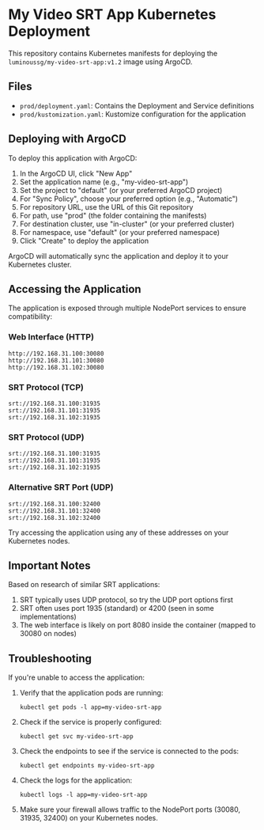# My Video SRT App Kubernetes Deployment

This repository contains Kubernetes manifests for deploying the `luminoussg/my-video-srt-app:v1.2` image using ArgoCD.

## Files

- `prod/deployment.yaml`: Contains the Deployment and Service definitions
- `prod/kustomization.yaml`: Kustomize configuration for the application

## Deploying with ArgoCD

To deploy this application with ArgoCD:

1. In the ArgoCD UI, click "New App"
2. Set the application name (e.g., "my-video-srt-app")
3. Set the project to "default" (or your preferred ArgoCD project)
4. For "Sync Policy", choose your preferred option (e.g., "Automatic")
5. For repository URL, use the URL of this Git repository
6. For path, use "prod" (the folder containing the manifests)
7. For destination cluster, use "in-cluster" (or your preferred cluster)
8. For namespace, use "default" (or your preferred namespace)
9. Click "Create" to deploy the application

ArgoCD will automatically sync the application and deploy it to your Kubernetes cluster.

## Accessing the Application

The application is exposed through multiple NodePort services to ensure compatibility:

### Web Interface (HTTP)
```
http://192.168.31.100:30080
http://192.168.31.101:30080
http://192.168.31.102:30080
```

### SRT Protocol (TCP)
```
srt://192.168.31.100:31935
srt://192.168.31.101:31935
srt://192.168.31.102:31935
```

### SRT Protocol (UDP)
```
srt://192.168.31.100:31935
srt://192.168.31.101:31935
srt://192.168.31.102:31935
```

### Alternative SRT Port (UDP)
```
srt://192.168.31.100:32400
srt://192.168.31.101:32400
srt://192.168.31.102:32400
```

Try accessing the application using any of these addresses on your Kubernetes nodes.

## Important Notes

Based on research of similar SRT applications:
1. SRT typically uses UDP protocol, so try the UDP port options first
2. SRT often uses port 1935 (standard) or 4200 (seen in some implementations)
3. The web interface is likely on port 8080 inside the container (mapped to 30080 on nodes)

## Troubleshooting

If you're unable to access the application:

1. Verify that the application pods are running:
   ```
   kubectl get pods -l app=my-video-srt-app
   ```

2. Check if the service is properly configured:
   ```
   kubectl get svc my-video-srt-app
   ```

3. Check the endpoints to see if the service is connected to the pods:
   ```
   kubectl get endpoints my-video-srt-app
   ```

4. Check the logs for the application:
   ```
   kubectl logs -l app=my-video-srt-app
   ```

5. Make sure your firewall allows traffic to the NodePort ports (30080, 31935, 32400) on your Kubernetes nodes. 